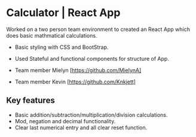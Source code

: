 # Calculator | React App
Worked on a two person team environment to created an React App which does basic mathmatical calculations. 
- Basic styling with CSS and BootStrap.
- Used Stateful and functional components for structure of App.

- Team member Mielyn [https://github.com/MielynA]
- Team member Kevin [https://github.com/Knkjett]

## Key features
* Basic addition/subtraction/multiplication/division calculations.
* Mod, negation and decimal functionality.
* Clear last numerical entry and all clear reset function.
